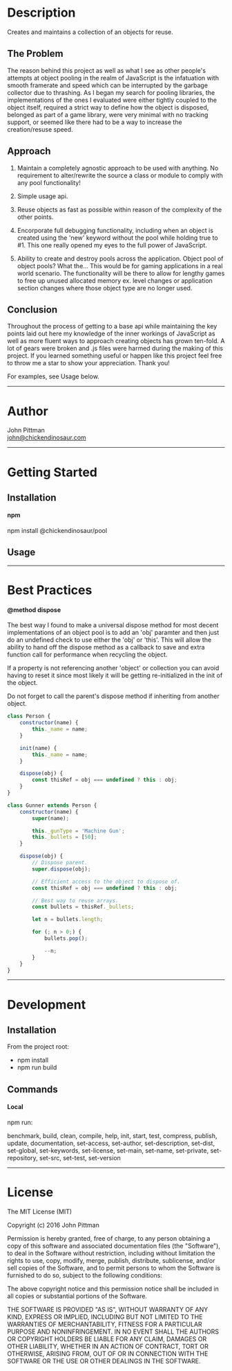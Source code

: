# Description  

Creates and maintains a collection of an objects for reuse.

## The Problem

The reason behind this project as well as what I see as other people's attempts at object pooling in the realm of JavaScript is the infatuation with smooth framerate and speed which can be interrupted by the garbage collector due to thrashing. As I began my search for pooling libraries, the implementations of the ones I evaluated were either tightly coupled to the object itself, required a strict way to define how the object is disposed, belonged as part of a game library, were very minimal with no tracking support, or seemed like there had to be a way to increase the creation/resuse speed.

## Approach

1) Maintain a completely agnostic approach to be used with anything. No requirement to alter/rewrite the source a class or module to comply with any pool functionality!

2) Simple usage api.

3) Reuse objects as fast as possible within reason of the complexity of the other points.

4) Encorporate full debugging functionality, including when an object is created using the 'new' keyword without the pool while holding true to #1. This one really opened my eyes to the full power of JavaScript.

5) Ability to create and destroy pools across the application. Object pool of object pools? What the... This would be for gaming applications in a real world scenario. The functionality will be there to allow for lengthy games to free up unused allocated memory ex. level changes or application section changes where those object type are no longer used.

## Conclusion

Throughout the process of getting to a base api while maintaining the key points laid out here my knowledge of the inner workings of JavaScript as well as more fluent ways to approach creating objects has grown ten-fold. A lot of gears were broken and .js files were harmed during the making of this project. If you learned something useful or happen like this project feel free to throw me a star to show your appreciation. Thank you!

For examples, see Usage below.

---  

# Author  

John Pittman  
john@chickendinosaur.com  

---

# Getting Started  

## Installation

#### npm  

npm install @chickendinosaur/pool  

## Usage
---  

# Best Practices

#### @method dispose

The best way I found to make a universal dispose method for most decent implementations of an object pool is to add an 'obj' paramter and then just do an undefined check to use either the 'obj' or 'this'. This will allow the ability to hand off the dispose method as a callback to save and extra function call for performance when recycling the object.

If a property is not referencing another 'object' or collection you can avoid having to reset it since most likely it will be getting re-initialized in the init of the object.

Do not forget to call the parent's dispose method if inheriting from another object. 

```javascript 
class Person {
    constructor(name) {
        this._name = name;
    }

    init(name) {
        this._name = name;
    }

    dispose(obj) {
        const thisRef = obj === undefined ? this : obj;
    }
}

class Gunner extends Person {
    constructor(name) {
        super(name);

        this._gunType = 'Machine Gun';
        this._bullets = [50];
    }

    dispose(obj) {
        // Dispose parent.
        super.dispose(obj);

        // Efficient access to the object to dispose of.
        const thisRef = obj === undefined ? this : obj;

        // Best way to reuse arrays.
        const bullets = thisRef._bullets;

        let n = bullets.length;

        for (; n > 0;) {
            bullets.pop();

            --n;
        }
    }
}
```

---

# Development  

## Installation  

From the project root:

* npm install
* npm run build

## Commands  

#### Local

npm run:

benchmark, build, clean, compile, help, init, start, test, compress, publish, update, documentation, set-access, set-author, set-description, set-dist, set-global, set-keywords, set-license, set-main, set-name, set-private, set-repository, set-src, set-test, set-version

---  

# License  

The MIT License (MIT)

Copyright (c) 2016 John Pittman

Permission is hereby granted, free of charge, to any person obtaining a copy
of this software and associated documentation files (the "Software"), to deal
in the Software without restriction, including without limitation the rights
to use, copy, modify, merge, publish, distribute, sublicense, and/or sell
copies of the Software, and to permit persons to whom the Software is
furnished to do so, subject to the following conditions:

The above copyright notice and this permission notice shall be included in all
copies or substantial portions of the Software.

THE SOFTWARE IS PROVIDED "AS IS", WITHOUT WARRANTY OF ANY KIND, EXPRESS OR
IMPLIED, INCLUDING BUT NOT LIMITED TO THE WARRANTIES OF MERCHANTABILITY,
FITNESS FOR A PARTICULAR PURPOSE AND NONINFRINGEMENT. IN NO EVENT SHALL THE
AUTHORS OR COPYRIGHT HOLDERS BE LIABLE FOR ANY CLAIM, DAMAGES OR OTHER
LIABILITY, WHETHER IN AN ACTION OF CONTRACT, TORT OR OTHERWISE, ARISING FROM,
OUT OF OR IN CONNECTION WITH THE SOFTWARE OR THE USE OR OTHER DEALINGS IN THE
SOFTWARE.
